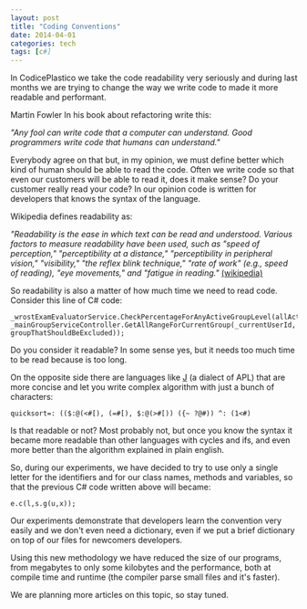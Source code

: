 ```yaml
---
layout: post
title: "Coding Conventions"
date: 2014-04-01
categories: tech
tags: [c#]
---
```


In CodicePlastico we take the code readability very seriously and during last months we are trying to change the way we write code to made it more readable and performant.

Martin Fowler In his book about refactoring write this:

_"Any fool can write code that a computer can understand. Good programmers write code that humans can understand."_

Everybody agree on that but, in my opinion, we must define better which kind of human should be able to read the code. Often we write code so that even our customers will be able to read it, does it make sense? Do your customer really read your code? In our opinion code is written for developers that knows the syntax of the language.

Wikipedia defines readability as:

_"Readability is the ease in which text can be read and understood. Various factors to measure readability have been used, such as "speed of perception," "perceptibility at a distance," "perceptibility in peripheral vision," "visibility," "the reflex blink technique," "rate of work" (e.g., speed of reading), "eye movements," and "fatigue in reading."_ [(wikipedia)](http://en.wikipedia.org/wiki/Readability)

So readability is also a matter of how much time we need to read code. Consider this line of C# code:

```
_wrostExamEvaluatorService.CheckPercentageForAnyActiveGroupLevel(allActiveExamList, _mainGroupServiceController.GetAllRangeForCurrentGroup(_currentUserId, groupThatShouldBeExcluded));
```

Do you consider it readable? In some sense yes, but it needs too much time to be read because is too long.

On the opposite side there are languages like [J](http://en.wikipedia.org/wiki/J_(programming_language)) (a dialect of APL) that are more concise and let you write complex algorithm with just a bunch of characters:

```
quicksort=: (($:@(<#[), (=#[), $:@(>#[)) ({~ ?@#)) ^: (1<#)
```

Is that readable or not?
Most probably not, but once you know the syntax it became more readable than other languages with cycles and ifs, and even more better than the algorithm explained in plain english.

So, during our experiments, we have decided to try to use only a single letter for the identifiers and for our class names, methods and variables, so that the previous C# code written above will became:

```
e.c(l,s.g(u,x));
```

Our experiments demonstrate that developers learn the convention very easily and we don't even need a dictionary, even if we put a brief dictionary on top of our files for newcomers developers.

Using this new methodology we have reduced the size of our programs, from megabytes to only some kilobytes and the performance, both at compile time and runtime (the compiler parse small files and it's faster).

We are planning more articles on this topic, so stay tuned.
